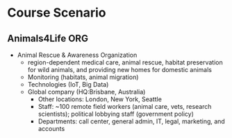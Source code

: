 # Course Scenario #

## Animals4Life ORG ##

* Animal Rescue & Awareness Organization
  * region-dependent medical care, animal rescue, habitat preservation for wild animals, and providing new homes for domestic animals
  * Monitoring (habitats, animal migration)
  * Technologies (IoT, Big Data)
  * Global company (HQ:Brisbane, Australia)
    * Other locations: London, New York, Seattle
    * Staff: ~100 remote field workers (animal care, vets, research scientists); political lobbying staff (government policy)
    * Departments: call center, general admin, IT, legal, marketing, and accounts     
